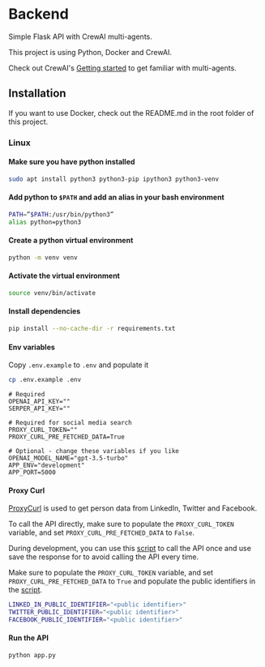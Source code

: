 # Backend

Simple Flask API with CrewAI multi-agents.

This project is using Python, Docker and CrewAI.

Check out CrewAI's [Getting started](https://github.com/joaomdmoura/crewAI?tab=readme-ov-file#getting-started) to get
familiar with multi-agents.

## Installation

If you want to use Docker, check out the README.md in the root folder of this project.

### Linux

#### Make sure you have python installed

```bash
sudo apt install python3 python3-pip ipython3 python3-venv
```

#### Add python to ``$PATH`` and add an alias in your bash environment

```bash
PATH=”$PATH:/usr/bin/python3”
alias python=python3
```

#### Create a python virtual environment

```bash
python -m venv venv
```

#### Activate the virtual environment

```bash
source venv/bin/activate
```

#### Install dependencies

```bash
pip install --no-cache-dir -r requirements.txt
```

#### Env variables

Copy `.env.example` to `.env` and populate it

```bash
cp .env.example .env
```

````dotenv
# Required
OPENAI_API_KEY=""
SERPER_API_KEY=""

# Required for social media search
PROXY_CURL_TOKEN=""
PROXY_CURL_PRE_FETCHED_DATA=True

# Optional - change these variables if you like
OPENAI_MODEL_NAME="gpt-3.5-turbo"
APP_ENV="development"
APP_PORT=5000
````

#### Proxy Curl

[ProxyCurl](https://nubela.co/proxycurl/docs?shell#people-api-person-profile-endpoint)
is used to get person data from LinkedIn, Twitter and Facebook.

To call the API directly, make sure to populate the ``PROXY_CURL_TOKEN`` variable, and
set ``PROXY_CURL_PRE_FETCHED_DATA`` to ``False``.

During development, you can use this [script](io/templates/generateSoMeData.sh)
to call the API once and use save the response for to avoid calling the API every time.

Make sure to populate the ``PROXY_CURL_TOKEN`` variable, and set ``PROXY_CURL_PRE_FETCHED_DATA`` to ``True`` and
populate the public identifiers in the [script](io/templates/generateSoMeData.sh).

````bash
LINKED_IN_PUBLIC_IDENTIFIER="<public identifier>"
TWITTER_PUBLIC_IDENTIFIER="<public identifier>"
FACEBOOK_PUBLIC_IDENTIFIER="<public identifier>"
````

#### Run the API

```bash
python app.py
```
